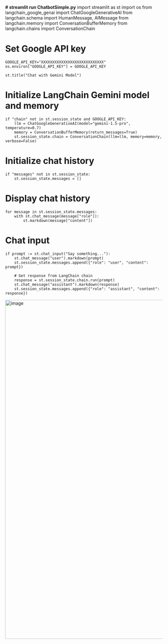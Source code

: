 **# streamlit run ChatbotSimple.py**
    import streamlit as st
    import os
    from langchain_google_genai import ChatGoogleGenerativeAI
    from langchain.schema import HumanMessage, AIMessage
    from langchain.memory import ConversationBufferMemory
    from langchain.chains import ConversationChain

# Set Google API key

    GOOGLE_API_KEY="XXXXXXXXXXXXXXXXXXXXXXXXXXXX"
    os.environ["GOOGLE_API_KEY"] = GOOGLE_API_KEY
    
    st.title("Chat with Gemini Model")

# Initialize LangChain Gemini model and memory
    if "chain" not in st.session_state and GOOGLE_API_KEY:
        llm = ChatGoogleGenerativeAI(model="gemini-1.5-pro", temperature=0.7)
        memory = ConversationBufferMemory(return_messages=True)
        st.session_state.chain = ConversationChain(llm=llm, memory=memory, verbose=False)

# Initialize chat history
    if "messages" not in st.session_state:
        st.session_state.messages = []

# Display chat history
    for message in st.session_state.messages:
        with st.chat_message(message["role"]):
            st.markdown(message["content"])

# Chat input
    if prompt := st.chat_input("Say something..."):
        st.chat_message("user").markdown(prompt)
        st.session_state.messages.append({"role": "user", "content": prompt})
    
        # Get response from LangChain chain
        response = st.session_state.chain.run(prompt)
        st.chat_message("assistant").markdown(response)
        st.session_state.messages.append({"role": "assistant", "content": response})
    

<img width="1082" alt="image" src="https://github.com/user-attachments/assets/18210b6b-63ab-4abe-ab4e-841424b1640f" />


